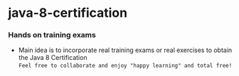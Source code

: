 # java-8-certification
### Hands on training exams
- Main idea is to incorporate real training exams or real exercises to obtain the Java 8 Certification  
`Feel free to collaborate and enjoy "happy learning" and total free!`
